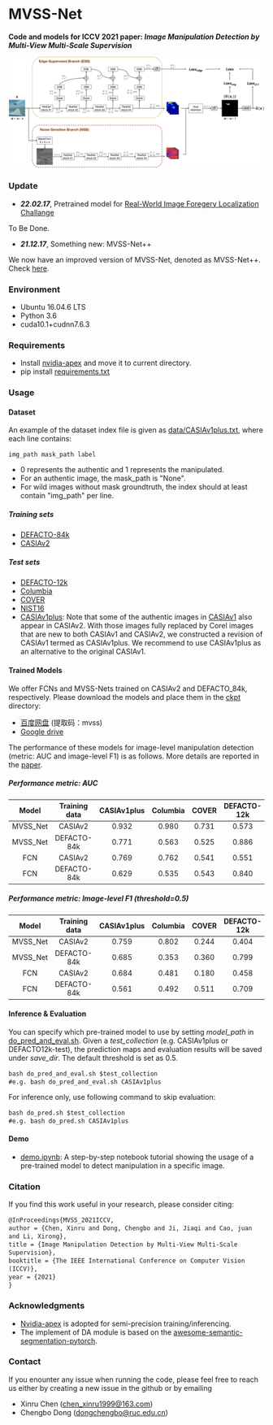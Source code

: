 # MVSS-Net

**Code and models for ICCV 2021 paper: *Image Manipulation Detection by Multi-View Multi-Scale Supervision***

![Image text](https://raw.githubusercontent.com/dong03/picture/main/framework.jpg)
### Update
- ***22.02.17***, Pretrained model for [Real-World Image Foregery Localization Challange](https://tianchi.aliyun.com/competition/entrance/531945/introduction)

To Be Done.
- ***21.12.17***,  Something new: MVSS-Net++

We now have an improved version of MVSS-Net, denoted as MVSS-Net++. Check [here](mvssnetplus.md).

### Environment

+ Ubuntu 16.04.6 LTS
+ Python 3.6
+ cuda10.1+cudnn7.6.3

  

### Requirements
+ Install [nvidia-apex](https://github.com/NVIDIA/apex) and move it to current directory.
+ pip install [requirements.txt](requirements.tx)



### Usage
#### Dataset

An example of the dataset index file is given as [data/CASIAv1plus.txt](data/CASIAv1plus.txt), where each line contains:
```angular2html
img_path mask_path label
```
- 0 represents the authentic and 1 represents the manipulated. 
- For an authentic image,  the mask_path is "None".
- For wild images without mask groundtruth, the index should at least contain "img_path" per line.  

##### Training sets

+ [DEFACTO-84k](./data/DEFACTO84k-train.txt)
+ [CASIAv2](./data/CASIAv2.txt)

##### Test sets

+ [DEFACTO-12k](./data/DEFACTO12k-test.txt)
+ [Columbia](./data/Columbia.txt) 
+ [COVER](./data/COVERAGE.txt)
+ [NIST16](./data/NIST16.txt)
+ [CASIAv1plus](./data/CASIAv1plus.txt): Note that some of the authentic images in [CASIAv1](./data/CASIAv1.txt) also appear in CASIAv2. With those images fully replaced by Corel images that are new to both CASIAv1 and CASIAv2, we constructed a revision of CASIAv1 termed as CASIAv1plus. We recommend to use CASIAv1plus as an alternative to the original CASIAv1.  


#### <span id = "jump">Trained Models</span>

We offer FCNs and MVSS-Nets trained on CASIAv2 and DEFACTO_84k, respectively. Please download the models and place them in the [ckpt](ckpt) directory:
+ [百度网盘](https://pan.baidu.com/s/1qbBulvsJ9FReUlng5zDYPg) (提取码：mvss)
+ [Google drive](https://drive.google.com/drive/folders/1CztGkd91xF1QqEXuc2n8rVDTBJ7X695U?usp=sharing)


The performance of these models for image-level manipulation detection (metric: AUC and image-level F1) is as follows. More details are reported in the [paper](https://arxiv.org/abs/2104.06832).

##### Performance metric: AUC
|   Model  | Training data | CASIAv1plus | Columbia |  COVER | DEFACTO-12k |
|:--------:|:-------------:|:-------:|:--------:|:------:|:-----------:|
| MVSS_Net | CASIAv2       | 0.932   | 0.980    | 0.731  | 0.573       |
| MVSS_Net | DEFACTO-84k   | 0.771   | 0.563    | 0.525  | 0.886      |
| FCN      | CASIAv2       | 0.769   | 0.762    | 0.541  | 0.551       |
| FCN      | DEFACTO-84k   | 0.629   | 0.535    | 0.543  | 0.840       |


##### Performance metric: Image-level F1 (threshold=0.5)

|   Model  | Training data | CASIAv1plus | Columbia |  COVER | DEFACTO-12k |
|:--------:|:-------------:|:-------:|:--------:|:------:|:-----------:|
| MVSS_Net | CASIAv2       | 0.759   | 0.802    | 0.244  | 0.404       |
| MVSS_Net | DEFACTO-84k   | 0.685   | 0.353    | 0.360  | 0.799       |
| FCN      | CASIAv2       | 0.684   | 0.481    | 0.180  | 0.458       |
| FCN      | DEFACTO-84k   | 0.561   | 0.492    | 0.511  | 0.709       |



#### Inference & Evaluation
You can specify which pre-trained model to use by setting *model_path* in [do_pred_and_eval.sh](do_pred_and_eval.sh). Given a *test_collection* (e.g. CASIAv1plus or DEFACTO12k-test), the prediction maps and evaluation results will be saved under *save_dir*. The default threshold is set as 0.5.

```
bash do_pred_and_eval.sh $test_collection
#e.g. bash do_pred_and_eval.sh CASIAv1plus
```
For inference only, use following command to skip evaluation:
```
bash do_pred.sh $test_collection
#e.g. bash do_pred.sh CASIAv1plus
```


#### Demo

+ [demo.ipynb](./demo.ipynb): A step-by-step notebook tutorial showing the usage of a pre-trained model to detect manipulation in a specific image.



### Citation
If you find this work useful in your research, please consider citing:
```
@InProceedings{MVSS_2021ICCV,  
author = {Chen, Xinru and Dong, Chengbo and Ji, Jiaqi and Cao, juan and Li, Xirong},  
title = {Image Manipulation Detection by Multi-View Multi-Scale Supervision},  
booktitle = {The IEEE International Conference on Computer Vision (ICCV)},  
year = {2021}  
}
```

### Acknowledgments
- [Nvidia-apex](https://github.com/NVIDIA/apex) is adopted for semi-precision training/inferencing.
- The implement of DA module is based on the  [awesome-semantic-segmentation-pytorch](https://github.com/Tramac/awesome-semantic-segmentation-pytorch).
### Contact

If you enounter any issue when running the code, please feel free to reach us either by creating a new issue in the github or by emailing

+ Xinru Chen (chen_xinru1999@163.com)
+ Chengbo Dong (dongchengbo@ruc.edu.cn)
